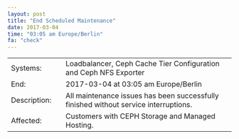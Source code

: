 ```yaml
---
layout: post
title: "End Scheduled Maintenance"
date: 2017-03-04
time: "03:05 am Europe/Berlin"
fa: "check"
---
```


|                   |   |                                                                      |
|-------------------|---|----------------------------------------------------------------------|
| Systems:          |   | Loadbalancer, Ceph Cache Tier Configuration and Ceph NFS Exporter |
| End:              |   | 2017-03-04 at 03:05 am Europe/Berlin |    
| Description:      |   | All maintenance issues has been successfully finished without service interruptions.  |
| Affected:         |   | Customers with CEPH Storage and Managed Hosting.         |

